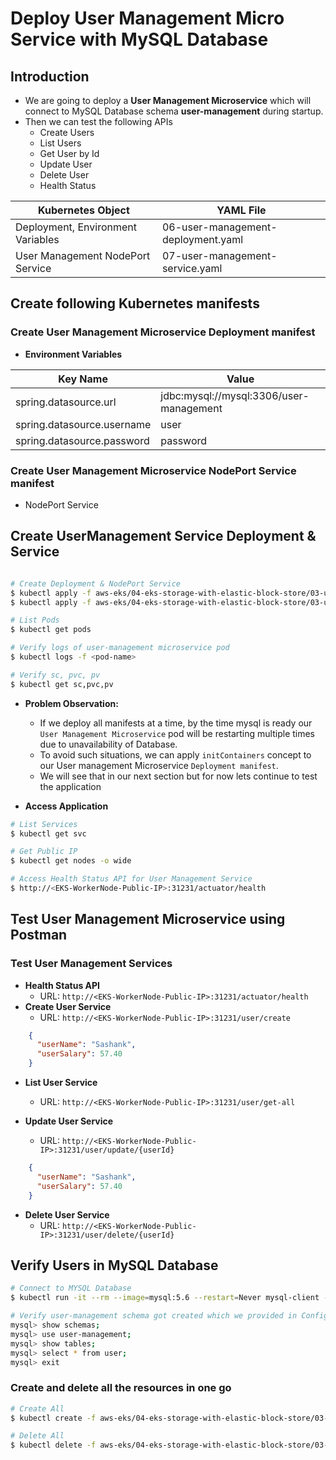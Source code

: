 # Deploy User Management Micro Service with MySQL Database

## Introduction
- We are going to deploy a **User Management Microservice** which will connect to MySQL Database schema **user-management** during startup.
- Then we can test the following APIs
    - Create Users
    - List Users
    - Get User by Id
    - Update User
    - Delete User
    - Health Status

| Kubernetes Object                 | YAML File                          |
|-----------------------------------|------------------------------------|
| Deployment, Environment Variables | 06-user-management-deployment.yaml |
| User Management NodePort Service  | 07-user-management-service.yaml    |

## Create following Kubernetes manifests

### Create User Management Microservice Deployment manifest
- **Environment Variables**

| Key Name                   | Value                                   |
|----------------------------|-----------------------------------------|
| spring.datasource.url      | jdbc:mysql://mysql:3306/user-management |
| spring.datasource.username | user                                    |
| spring.datasource.password | password                                |

### Create User Management Microservice NodePort Service manifest
- NodePort Service

## Create UserManagement Service Deployment & Service
```bash

# Create Deployment & NodePort Service
$ kubectl apply -f aws-eks/04-eks-storage-with-elastic-block-store/03-user-management-microservice-with-mysql/kube-manifests/06-user-management-deployment.yaml
$ kubectl apply -f aws-eks/04-eks-storage-with-elastic-block-store/03-user-management-microservice-with-mysql/kube-manifests/07-user-management-service.yaml

# List Pods
$ kubectl get pods

# Verify logs of user-management microservice pod
$ kubectl logs -f <pod-name>

# Verify sc, pvc, pv
$ kubectl get sc,pvc,pv
```
- **Problem Observation:**
    - If we deploy all manifests at a time, by the time mysql is ready our `User Management Microservice` pod will be restarting multiple times due to unavailability of Database.
    - To avoid such situations, we can apply `initContainers` concept to our User management Microservice `Deployment manifest`.
    - We will see that in our next section but for now lets continue to test the application

- **Access Application**
```bash
# List Services
$ kubectl get svc

# Get Public IP
$ kubectl get nodes -o wide

# Access Health Status API for User Management Service
$ http://<EKS-WorkerNode-Public-IP>:31231/actuator/health
```

## Test User Management Microservice using Postman

### Test User Management Services
- **Health Status API**
    - URL: `http://<EKS-WorkerNode-Public-IP>:31231/actuator/health`
- **Create User Service**
    - URL: `http://<EKS-WorkerNode-Public-IP>:31231/user/create`
```json
    {
      "userName": "Sashank",
      "userSalary": 57.40
    }
```

- **List User Service**
    - URL: `http://<EKS-WorkerNode-Public-IP>:31231/user/get-all`

- **Update User Service**
    - URL: `http://<EKS-WorkerNode-Public-IP>:31231/user/update/{userId}`
```json
    {
      "userName": "Sashank",
      "userSalary": 57.40
    }
```  
- **Delete User Service**
    - URL: `http://<EKS-WorkerNode-Public-IP>:31231/user/delete/{userId}`

## Verify Users in MySQL Database

```bash
# Connect to MYSQL Database
$ kubectl run -it --rm --image=mysql:5.6 --restart=Never mysql-client -- mysql -h mysql -u user -ppassword

# Verify user-management schema got created which we provided in ConfigMap
mysql> show schemas;
mysql> use user-management;
mysql> show tables;
mysql> select * from user;
mysql> exit
```

### Create and delete all the resources in one go
```bash
# Create All
$ kubectl create -f aws-eks/04-eks-storage-with-elastic-block-store/03-user-management-microservice-with-mysql/kube-manifests/.

# Delete All
$ kubectl delete -f aws-eks/04-eks-storage-with-elastic-block-store/03-user-management-microservice-with-mysql/kube-manifests/.
```